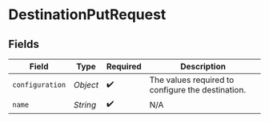 # DestinationPutRequest


## Fields

| Field                                             | Type                                              | Required                                          | Description                                       |
| ------------------------------------------------- | ------------------------------------------------- | ------------------------------------------------- | ------------------------------------------------- |
| `configuration`                                   | *Object*                                          | :heavy_check_mark:                                | The values required to configure the destination. |
| `name`                                            | *String*                                          | :heavy_check_mark:                                | N/A                                               |